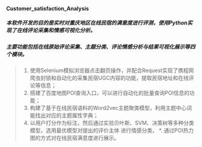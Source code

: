 #### Customer_satisfaction_Analysis
##### 本软件开发的目的是实时对重庆地区在线民宿的满意度进行评测，使用Python实现了在线评论采集和情感可视化分析。
##### 主要功能包括在线原始评论采集、主题分类、评论情感分析与结果可视化展示等四个模块。
> 1.   使用Selenium模拟浏览器点击翻页操作，并配合Request实现了携程网爬虫封锁和自动化的采集民宿UGC内容的功能，提取民宿地址和在线评论等信息；
> 2.   搭建了百度地图POI查询入口，可以进行自动化的批量查询POI信息的功能；
> 3.   构建了基于在线民宿语料的Word2vec主题聚类模型，利用主题中心词能找出对应的主题属性字典；
> 4.   以用户打分作为标注，然后通过实验贝叶斯、SVM、决策树等多种分类模型，选用最优模型对提出的评价主体 进行情感分类，
>*.   通过POI热力图的方式对在线民宿满意度进行展示。
